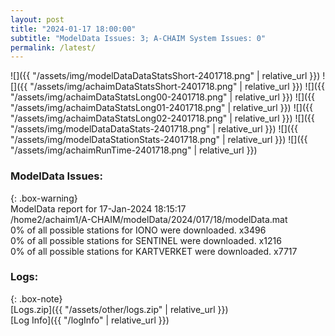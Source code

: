 ```yaml
---
layout: post
title: "2024-01-17 18:00:00"
subtitle: "ModelData Issues: 3; A-CHAIM System Issues: 0"
permalink: /latest/
---
```


![]({{ "/assets/img/modelDataDataStatsShort-2401718.png" | relative_url }})
![]({{ "/assets/img/achaimDataStatsShort-2401718.png" | relative_url }})
![]({{ "/assets/img/achaimDataStatsLong00-2401718.png" | relative_url }})
![]({{ "/assets/img/achaimDataStatsLong01-2401718.png" | relative_url }})
![]({{ "/assets/img/achaimDataStatsLong02-2401718.png" | relative_url }})
![]({{ "/assets/img/modelDataDataStats-2401718.png" | relative_url }})
![]({{ "/assets/img/modelDataStationStats-2401718.png" | relative_url }})
![]({{ "/assets/img/achaimRunTime-2401718.png" | relative_url }})


### ModelData Issues:  
  
{: .box-warning}  
 ModelData report for 17-Jan-2024 18:15:17   
 /home2/achaim1/A-CHAIM/modelData/2024/017/18/modelData.mat   
 0% of all possible stations for IONO were downloaded. x3496   
 0% of all possible stations for SENTINEL were downloaded. x1216   
 0% of all possible stations for KARTVERKET were downloaded. x7717   
  


### Logs:  
  
{: .box-note}  
[Logs.zip]({{ "/assets/other/logs.zip" | relative_url }})  
[Log Info]({{ "/logInfo" | relative_url }})  
